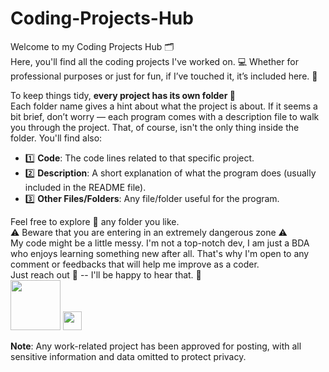 # Coding-Projects-Hub
Welcome to my Coding Projects Hub 🗂️  
Here, you'll find all the coding projects I've worked on. 💻 Whether for professional purposes or just for fun, if I’ve touched it, it’s included here. 🔢

To keep things tidy, **every project has its own folder 📁**  
Each folder name gives a hint about what the project is about. If it seems a bit brief, don’t worry — each program comes with a description file to walk you through the project. That, of course, isn't the only thing inside the folder. You'll find also:

- 1️⃣ **Code**: The code lines related to that specific project.
- 2️⃣ **Description**: A short explanation of what the program does (usually included in the README file).
- 3️⃣ **Other Files/Folders**: Any file/folder useful for the program.

Feel free to explore 🔎 any folder you like.   
⚠️ Beware that you are entering in an extremely dangerous zone ⚠️  
My code might be a little messy. I'm not a top-notch dev, I am just a BDA who enjoys learning something new after all. That's why I'm open to any comment or feedbacks that will help me improve as a coder.   
Just reach out 📩 -- I'll be happy to hear that. 💬  
<a href="mailto:lucagabri98@live.it"><img src="https://img.shields.io/badge/lucagabri98-c71610?style=flat&logo=gmail&logoColor=white" width="80"></a>
<a href="la-databizanalyst"><img src="https://img.shields.io/badge/%40LA-0E76A8?style=flat&logo=linkedin&logoColor=white" width="30"></a>

**Note**: Any work-related project has been approved for posting, with all sensitive information and data omitted to protect privacy.
